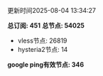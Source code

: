 更新时间2025-08-04 13:34:27

**总订阅: 451**
**总节点: 54025**
- vless节点: 26819
- hysteria2节点: 14

**google ping有效节点: 346**
